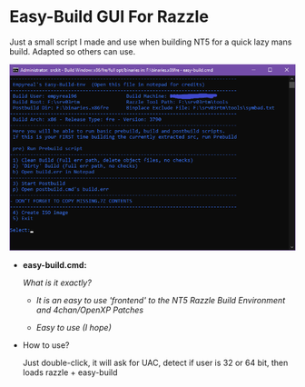 # Easy-Build GUI For Razzle
Just a small script I made and use when building NT5 for a quick lazy mans build. Adapted so others can use.

![MainMenu](https://github.com/Empyreal96/easy-build-nt5/raw/main/easy-build.png)

- **easy-build.cmd:**

  *What is it exactly?*

  - *It is an easy to use 'frontend' to the NT5 Razzle Build Environment and 4chan/OpenXP Patches*

  - *Easy to use (I hope)*

- How to use?

  Just double-click, it will ask for UAC, detect if user is 32 or 64 bit, then loads razzle + easy-build

